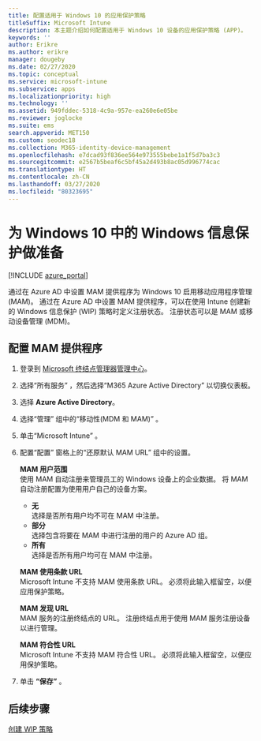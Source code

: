 ```yaml
---
title: 配置适用于 Windows 10 的应用保护策略
titleSuffix: Microsoft Intune
description: 本主题介绍如何配置适用于 Windows 10 设备的应用保护策略 (APP)。
keywords: ''
author: Erikre
ms.author: erikre
manager: dougeby
ms.date: 02/27/2020
ms.topic: conceptual
ms.service: microsoft-intune
ms.subservice: apps
ms.localizationpriority: high
ms.technology: ''
ms.assetid: 949fddec-5318-4c9a-957e-ea260e6e05be
ms.reviewer: joglocke
ms.suite: ems
search.appverid: MET150
ms.custom: seodec18
ms.collection: M365-identity-device-management
ms.openlocfilehash: e7dcad93f836ee564e973555bebe1a1f5d7ba3c3
ms.sourcegitcommit: e2567b5beaf6c5bf45a2d493b8ac05d996774cac
ms.translationtype: HT
ms.contentlocale: zh-CN
ms.lasthandoff: 03/27/2020
ms.locfileid: "80323695"
---
```

# <a name="get-ready-for-windows-information-protection-in-windows-10"></a>为 Windows 10 中的 Windows 信息保护做准备 

[!INCLUDE [azure_portal](../includes/azure_portal.md)]

通过在 Azure AD 中设置 MAM 提供程序为 Windows 10 启用移动应用程序管理 (MAM)。 通过在 Azure AD 中设置 MAM 提供程序，可以在使用 Intune 创建新的 Windows 信息保护 (WIP) 策略时定义注册状态。 注册状态可以是 MAM 或移动设备管理 (MDM)。

## <a name="to-configure-the-mam-provider"></a>配置 MAM 提供程序

1. 登录到 [Microsoft 终结点管理器管理中心](https://go.microsoft.com/fwlink/?linkid=2109431)。
2. 选择“所有服务”  ，然后选择“M365 Azure Active Directory”  以切换仪表板。
3. 选择 **Azure Active Directory**。
4. 选择“管理”  组中的“移动性(MDM 和 MAM)”  。
5. 单击“Microsoft Intune”  。
6. 配置“配置”  窗格上的“还原默认 MAM URL”  组中的设置。

   **MAM 用户范围**  
   使用 MAM 自动注册来管理员工的 Windows 设备上的企业数据。 将 MAM 自动注册配置为使用用户自己的设备方案。<ul><li>**无**<br>选择是否所有用户均不可在 MAM 中注册。</li><li>**部分**<br>选择包含将要在 MAM 中进行注册的用户的 Azure AD 组。</li><li>**所有**<br>选择是否所有用户均可在 MAM 中注册。</li></ul>

   **MAM 使用条款 URL**  
   Microsoft Intune 不支持 MAM 使用条款 URL。 必须将此输入框留空，以便应用保护策略。

   **MAM 发现 URL**  
   MAM 服务的注册终结点的 URL。 注册终结点用于使用 MAM 服务注册设备以进行管理。

   **MAM 符合性 URL**  
   Microsoft Intune 不支持 MAM 符合性 URL。 必须将此输入框留空，以便应用保护策略。 

7. 单击 **“保存”** 。

## <a name="next-steps"></a>后续步骤

[创建 WIP 策略](windows-information-protection-policy-create.md)
